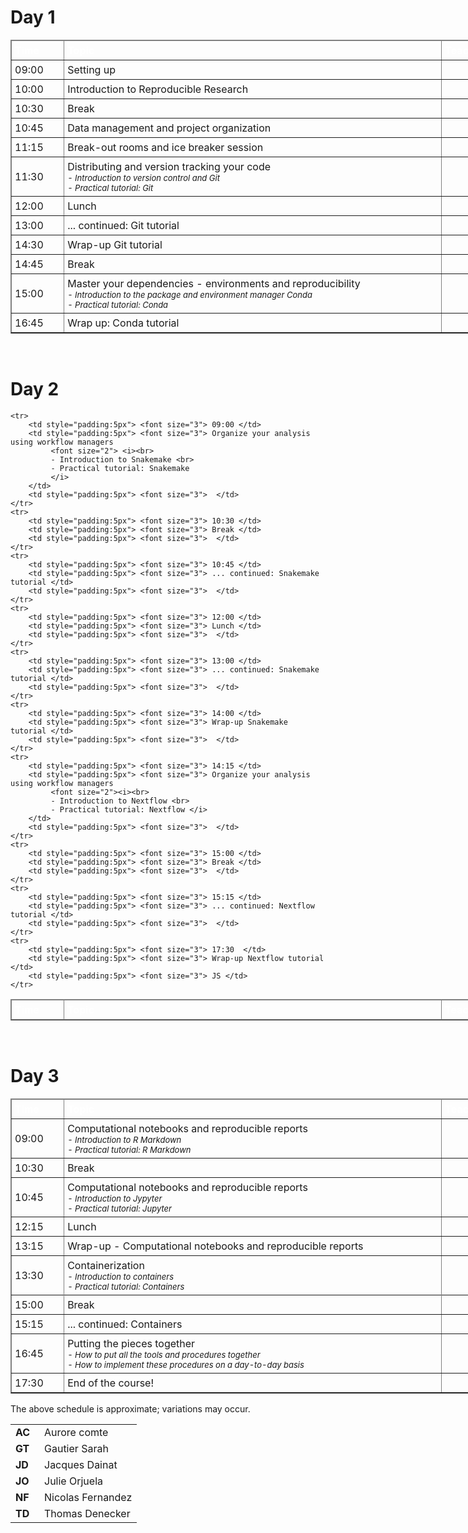 <h1> Day 1 </h1>
<table class="table table-hover table-condensed" border=1; style="width:800px;">
    <thead style="background-color:{{config.extra.color_table_header}}";>
         <tr>
            <td style="color:white; padding:5px; width:75px"> <font size="3"><b> Time </b> </td>
            <td style="color:white; padding:5px; width:625px"> <font size="3"><b> Topic </b> </td>
            <td style="color:white; padding:5px; width:100px"> <font size="3"><b> Teacher </b> </td>
        </tr>
    </thead>
    <tr>
        <td style="padding:5px"> <font size="3"> 09:00 </td>
        <td style="padding:5px"> <font size="3"> Setting up </td>
        <td style="padding:5px"> <font size="3">  </td>
    </tr>
    <tr>
        <td style="padding:5px"> <font size="3"> 10:00 </td>
        <td style="padding:5px"> <font size="3"> Introduction to Reproducible Research </td>
        <td style="padding:5px"> <font size="3">  </td>
    </tr>
    <tr>
        <td style="padding:5px"> <font size="3"> 10:30 </td>
        <td style="padding:5px"> <font size="3"> Break </td>
        <td style="padding:5px"> <font size="3">  </td>
    </tr>
    <tr>
        <td style="padding:5px"> <font size="3"> 10:45 </td>
        <td style="padding:5px"> <font size="3"> Data management and project organization </td>
        <td style="padding:5px"> <font size="3">  </td>
    </tr>
    <tr>
        <td style="padding:5px"> <font size="3"> 11:15 </td>
        <td style="padding:5px"> <font size="3"> Break-out rooms and ice breaker session </td>
        <td style="padding:5px"> <font size="3">  </td>
    </tr>
    <tr>
        <td style="padding:5px"> <font size="3"> 11:30 </td>
        <td style="padding:5px"> <font size="3"> Distributing and version tracking your code
             <font size="2"><i><br>
               - Introduction to version control and Git <br>
               - Practical tutorial: Git <br>
        </td>
        <td style="padding:5px"> <font size="3">  </td>
    </tr>
    <tr>
        <td style="padding:5px"> <font size="3"> 12:00 </td>
        <td style="padding:5px"> <font size="3"> Lunch </td>
        <td style="padding:5px"> <font size="3"> </td>
    </tr>
    <tr>
        <td style="padding:5px"> <font size="3"> 13:00 </td>
        <td style="padding:5px"> <font size="3"> ... continued: Git tutorial <br></td>
        <td style="padding:5px"> <font size="3">  </td>
    </tr>
    <tr>
        <td style="padding:5px"> <font size="3"> 14:30 </td>
        <td style="padding:5px"> <font size="3"> Wrap-up Git tutorial </td>
        <td style="padding:5px"> <font size="3">  </td>
    </tr>
    <tr>
        <td style="padding:5px"> <font size="3"> 14:45 </td>
        <td style="padding:5px"> <font size="3"> Break </td>
        <td style="padding:5px"> <font size="3">  </td>
    </tr>
    <tr>
        <td style="padding:5px"> <font size="3"> 15:00 </td>
        <td style="padding:5px"> <font size="3"> Master your dependencies - environments and reproducibility
             <font size="2"><i><br>
             - Introduction to the package and environment manager Conda <br>
             - Practical tutorial: Conda </i>
        </td>
        <td style="padding:5px"> <font size="3">  </td>
    </tr>
    <tr>
        <td style="padding:5px"> <font size="3"> 16:45 </td>
        <td style="padding:5px"> <font size="3"> Wrap up: Conda tutorial </td>
        <td style="padding:5px"> <font size="3">  </td>
    </tr>
</table>

<br>
<h1> Day 2 </h1>
<table class="table table-hover table-condensed" border=1; style="width:800px;">
    <thead style="background-color:{{config.extra.color_table_header}}";>
         <tr>
            <td style="color:white; padding:5px; width:75px"> <font size="3"><b> Time </b> </td>
            <td style="color:white; padding:5px; width:625px"> <font size="3"><b> Topic </b> </td>
            <td style="color:white; padding:5px; width:100px"> <font size="3"><b> Teacher </b> </td>
        </tr>
    </thead>

    <tr>
        <td style="padding:5px"> <font size="3"> 09:00 </td>
        <td style="padding:5px"> <font size="3"> Organize your analysis using workflow managers
             <font size="2"> <i><br>
             - Introduction to Snakemake <br>
             - Practical tutorial: Snakemake
             </i>
        </td>
        <td style="padding:5px"> <font size="3">  </td>
    </tr>
    <tr>
        <td style="padding:5px"> <font size="3"> 10:30 </td>
        <td style="padding:5px"> <font size="3"> Break </td>
        <td style="padding:5px"> <font size="3">  </td>
    </tr>
    <tr>
        <td style="padding:5px"> <font size="3"> 10:45 </td>
        <td style="padding:5px"> <font size="3"> ... continued: Snakemake tutorial </td>
        <td style="padding:5px"> <font size="3">  </td>
    </tr>
    <tr>
        <td style="padding:5px"> <font size="3"> 12:00 </td>
        <td style="padding:5px"> <font size="3"> Lunch </td>
        <td style="padding:5px"> <font size="3">  </td>
    </tr>
    <tr>
        <td style="padding:5px"> <font size="3"> 13:00 </td>
        <td style="padding:5px"> <font size="3"> ... continued: Snakemake tutorial </td>
        <td style="padding:5px"> <font size="3">  </td>
    </tr>
    <tr>
        <td style="padding:5px"> <font size="3"> 14:00 </td>
        <td style="padding:5px"> <font size="3"> Wrap-up Snakemake tutorial </td>
        <td style="padding:5px"> <font size="3">  </td>
    </tr>
    <tr>
        <td style="padding:5px"> <font size="3"> 14:15 </td>
        <td style="padding:5px"> <font size="3"> Organize your analysis using workflow managers
             <font size="2"><i><br>
             - Introduction to Nextflow <br>
             - Practical tutorial: Nextflow </i>
        </td>
        <td style="padding:5px"> <font size="3">  </td>
    </tr>
    <tr>
        <td style="padding:5px"> <font size="3"> 15:00 </td>
        <td style="padding:5px"> <font size="3"> Break </td>
        <td style="padding:5px"> <font size="3">  </td>
    </tr>
    <tr>
        <td style="padding:5px"> <font size="3"> 15:15 </td>
        <td style="padding:5px"> <font size="3"> ... continued: Nextflow tutorial </td>
        <td style="padding:5px"> <font size="3">  </td>
    </tr>
    <tr>
        <td style="padding:5px"> <font size="3"> 17:30  </td>
        <td style="padding:5px"> <font size="3"> Wrap-up Nextflow tutorial </td>
        <td style="padding:5px"> <font size="3"> JS </td>
    </tr>
</table>

<br>
<h1> Day 3 </h1>
<table class="table table-hover table-condensed" border=1; style="width:800px;">
  <thead style="background-color:{{config.extra.color_table_header}}";>
       <tr>
          <td style="color:white; padding:5px; width:75px"> <font size="3"><b> Time </b> </td>
          <td style="color:white; padding:5px; width:625px"> <font size="3"><b> Topic </b> </td>
          <td style="color:white; padding:5px; width:100px"> <font size="3"><b> Teacher </b> </td>
      </tr>
  </thead>
  <tr>
      <td style="padding:5px"> <font size="3"> 09:00 </td>
      <td style="padding:5px"> <font size="3"> Computational notebooks and reproducible reports
           <font size="2"><i><br>
           - Introduction to R Markdown<br>
           - Practical tutorial: R Markdown </i>
      </td>
      <td style="padding:5px"> <font size="3">  </td>
  </tr>
  <tr>
      <td style="padding:5px"> <font size="3"> 10:30 </td>
      <td style="padding:5px"> <font size="3"> Break </td>
      <td style="padding:5px"> <font size="3"> </td>
  </tr>
  <tr>
      <td style="padding:5px"> <font size="3"> 10:45 </td>
      <td style="padding:5px"> <font size="3"> Computational notebooks and reproducible reports
           <font size="2"><i><br>
           - Introduction to Jypyter <br>
           - Practical tutorial: Jupyter <br>
      </td>
      <td style="padding:5px"> <font size="3">  </td>
  </tr>
  <tr>
      <td style="padding:5px"> <font size="3"> 12:15 </td>
      <td style="padding:5px"> <font size="3"> Lunch </td>
      <td style="padding:5px"> <font size="3"> </td>
  </tr>
  <tr>
      <td style="padding:5px"> <font size="3"> 13:15 </td>
      <td style="padding:5px"> <font size="3"> Wrap-up - Computational notebooks and reproducible reports </td>
      <td style="padding:5px"> <font size="3">  </td>
  </tr>
  <tr>
      <td style="padding:5px"> <font size="3"> 13:30 </td>
      <td style="padding:5px"> <font size="3"> Containerization
           <font size="2"><i><br>
           - Introduction to containers <br>
           - Practical tutorial: Containers <br>
      </td>
      <td style="padding:5px"> <font size="3">  </td>
  <tr>
  <tr>
      <td style="padding:5px"> <font size="3"> 15:00 </td>
      <td style="padding:5px"> <font size="3"> Break </td>
      <td style="padding:5px"> <font size="3"> </td>
  </tr>
  <tr>
      <td style="padding:5px"> <font size="3"> 15:15 </td>
      <td style="padding:5px"> <font size="3"> ... continued: Containers </td>
      <td style="padding:5px"> <font size="3">  </td>
  </tr>
  <tr>
      <td style="padding:5px"> <font size="3"> 16:45 </td>
      <td style="padding:5px"> <font size="3"> Putting the pieces together
           <font size="2"> <i> <br>
           - How to put all the tools and procedures together <br>
           - How to implement these procedures on a day-to-day basis <br>
      </td>
      <td style="padding:5px"> <font size="3">  </td>
  </tr>
  <tr>
      <td style="padding:5px"> <font size="3"> 17:30 </td>
      <td style="padding:5px"> <font size="3"> End of the course! </td>
      <td style="padding:5px"> <font size="3">  </td>
  </tr>
</table>

The above schedule is approximate; variations may occur.

<table>
    <tr>
        <td style="width:30px"> <b> AC </b> </td>
        <td> Aurore comte </td>
    </tr>
    <tr>
        <td> <b> GT </b> </td>
        <td> Gautier Sarah </td>
    </tr>
    <tr>
        <td> <b> JD </b> </td>
        <td> Jacques Dainat </td>
    </tr>
    <tr>
        <td> <b> JO </b> </td>
        <td> Julie Orjuela </td>
    </tr>
    <tr>
        <td> <b> NF </b> </td>
        <td> Nicolas Fernandez </td>
    </tr>
    <tr>
        <td> <b> TD </b> </td>
        <td> Thomas Denecker </td>
    </tr>
</table>
